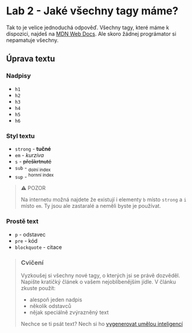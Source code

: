 # Lab 2 - Jaké všechny tagy máme?

Tak to je velice jednoduchá odpověď. Všechny tagy, které máme k dispozici, najdeš na [MDN Web Docs](https://developer.mozilla.org/en-US/docs/Web/HTML/Element). Ale skoro žádnej prográmator si nepamatuje všechny.

## Úprava textu

### Nadpisy

- `h1`
- `h2`
- `h3`
- `h4`
- `h5`
- `h6`

### Styl textu

- `strong` - **tučné**
- `em` - _kurzíva_
- `s` - ~~přeškrtnuté~~
- `sub` - <sub>dolní index</sub>
- `sup` - <sup>hornní index</sup>

> ⚠️ POZOR
>
> Na internetu možná najdete že existují i elementy `b` místo `strong` a `i` místo `em`. Ty jsou ale zastaralé a neměli byste je používat.

### Prostě text

- `p` - odstavec
- `pre` - kód
- `blockquote` - citace

> ### Cvičení
>
> Vyzkoušej si všechny nové tagy, o kterých jsi se právě dozvěděl. Napište kratičký článek o vašem nejoblíbenějším jídle. V článku zkuste použít:
>
> - alespoň jeden nadpis
> - několik odstavců
> - nějak speciálně zvýrazněný text
>
> Nechce se ti psát text? Nech si ho [vygenerovat umělou inteligencí](https://perplexity.ai/?q=Napi%C5%A1%20kr%C3%A1tk%C3%BD%20text%20o%20m%C3%A9m%20obl%C3%ADben%C3%A9m%20j%C3%ADdle%20%5Bvlo%C5%BEit%20n%C3%A1zev%20j%C3%ADdla%5D%2C%20kter%C3%BD%20obsahuje%20popis%20j%C3%ADdla%2C%20d%C5%AFvody%2C%20pro%C4%8D%20ho%20m%C3%A1m%20r%C3%A1d%2C%20a%20seznam%20ingredienc%C3%AD)
